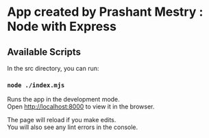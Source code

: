 # App created by Prashant Mestry : Node with Express

## Available Scripts

In the src directory, you can run:

### `node ./index.mjs`

Runs the app in the development mode.\
Open [http://localhost:8000](http://localhost:3000) to view it in the browser.

The page will reload if you make edits.\
You will also see any lint errors in the console.
